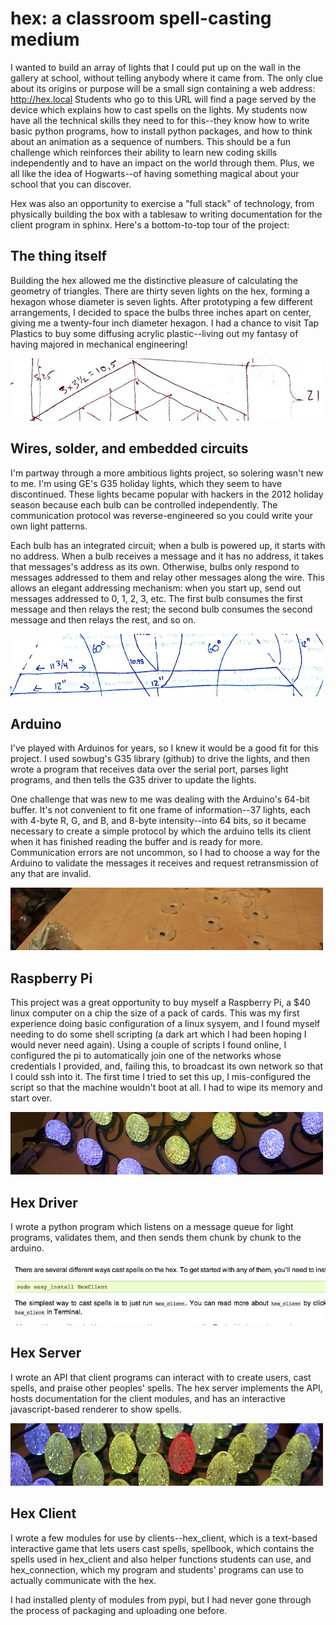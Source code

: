 hex: a classroom spell-casting medium
===

I wanted to build an array of lights that I could put up on the wall in the 
gallery at school, without telling anybody where it came from. The only clue 
about its origins or purpose will be a small sign containing a web address: 
http://hex.local Students who go to this URL will find a page served by the
device which explains how to cast spells on the lights. My students now have
all the technical skills they need to for this--they know how to write basic 
python programs, how to install python packages, and how to think about an 
animation as a sequence of numbers. This should be a fun challenge which 
reinforces their ability to learn new coding skills independently and to 
have an impact on the world through them. 
Plus, we all like the idea of Hogwarts--of having something magical about your
school that you can discover.

Hex was also an opportunity to exercise a "full stack" of technology, from 
physically building the box with a tablesaw to writing documentation for the 
client program in sphinx. Here's a bottom-to-top tour of the project:


The thing itself
----------------
Building the hex allowed me the distinctive pleasure of calculating the geometry
of triangles. There are thirty seven lights on the hex, forming a hexagon whose 
diameter is seven lights. After prototyping a few different arrangements, I 
decided to space the bulbs three inches apart on center, giving me a twenty-four
inch diameter hexagon. I had a chance to visit Tap Plastics to buy some diffusing 
acrylic plastic--living out my fantasy of having majored in mechanical engineering!

![Construction diagram](construction/diagram.jpg)

Wires, solder, and embedded circuits
------------------------------------
I'm partway through a more ambitious lights project, so solering wasn't new to me. I'm 
using GE's G35 holiday lights, which they seem to have discontinued. These lights became
popular with hackers in the 2012 holiday season because each bulb can be controlled 
independently. The communication protocol was reverse-engineered so you could write your
own light patterns. 

Each bulb has an integrated circuit; when a bulb is powered up, it starts with no address.
When a bulb receives a message and it has no address, it takes that messages's address 
as its own. Otherwise, bulbs only respond to messages addressed to them and relay other
messages along the wire. This allows an elegant addressing mechanism: when you start up, 
send out messages addressed to 0, 1, 2, 3, etc. The first bulb consumes the first message and
then relays the rest; the second bulb consumes the second message and then relays the rest,
and so on. 

![Construction diagram](construction/diagram2.jpg)

Arduino
-------
I've played with Arduinos for years, so I knew it would be a good fit for this project. 
I used sowbug's G35 library (github) to drive the lights, and then wrote a program that 
receives data over the serial port, parses light programs, and then tells the G35 driver 
to update the lights. 

One challenge that was new to me was dealing with the Arduino's 64-bit buffer. It's not
convenient to fit one frame of information--37 lights, each with 4-byte R, G, and B, and 
8-byte intensity--into 64 bits, so it became necessary to create a simple protocol by 
which the arduino tells its client when it has finished reading the buffer and is ready 
for more. Communication errors are not uncommon, so I had to choose a way for the Arduino
to validate the messages it receives and request retransmission of any that are invalid.

![Installing the lights](construction/installing_lights.jpg)

Raspberry Pi
------------
This project was a great opportunity to buy myself a Raspberry Pi, a $40 linux
computer on a chip the size of a pack of cards. This was my first experience 
doing basic configuration of a linux sysyem, and I found myself needing to 
do some shell scripting (a dark art which I had been hoping I would never need again).
Using a couple of scripts I found online, I configured the pi to automatically 
join one of the networks whose credentials I provided, and, failing this, to broadcast
its own network so that I could ssh into it. The first time I tried to set this up, I 
mis-configured the script so that the machine wouldn't boot at all. I had to wipe its 
memory and start over. 

![Lights lit](construction/lights_lit2.jpg)

Hex Driver
----------
I wrote a python program which listens on a message queue for light programs, validates
them, and then sends them chunk by chunk to the arduino. 

![Documentation](construction/documentation.jpg)

Hex Server
----------
I wrote an API that client programs can interact with to create users, cast spells, 
and praise other peoples' spells. The hex server implements the API, hosts
documentation for the client modules, and has an interactive javascript-based 
renderer to show spells. 

![Lights Lit](construction/lights_lit.jpg)

Hex Client
----------
I wrote a few modules for use by clients--hex_client, which is a text-based 
interactive game that lets users cast spells, spellbook, which contains the 
spells used in hex_client and also helper functions students can use, and 
hex_connection, which my program and students' programs can use to actually
communicate with the hex.

I had installed plenty of modules from pypi, but I had never gone through the
process of packaging and uploading one before. 
